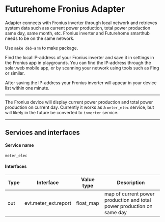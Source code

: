 # Futurehome Fronius Adapter

Adapter connects with Fronius inverter through local network and retrieves system data such ass current power production, total power production same day, same month, etc. 
Fronius inverter and Futurehome smarthub needs to be on the same network. 

Use `make deb-arm` to make package. 

Find the local IP-address of your Fronius inverter and save it in settings in the Fronius app in playgrounds. You can find the IP-address through the solar.web mobile app, or by scanning your network using tools such as Fing or similar. 

After saving the IP-address your Fronius inverter will appear in your device list within one minute.

***

The Fronius device will display current power production and total power production on current day. Currently it works as a `meter_elec` service, but will likely in the future be converted to `inverter` service.

***

## Services and interfaces
#### Service name
`meter_elec`
#### Interfaces
Type | Interface               | Value type | Description
-----|-------------------------|------------|------------------
out   | evt.meter_ext.report     | float_map       | map of current power production and total power production on same day